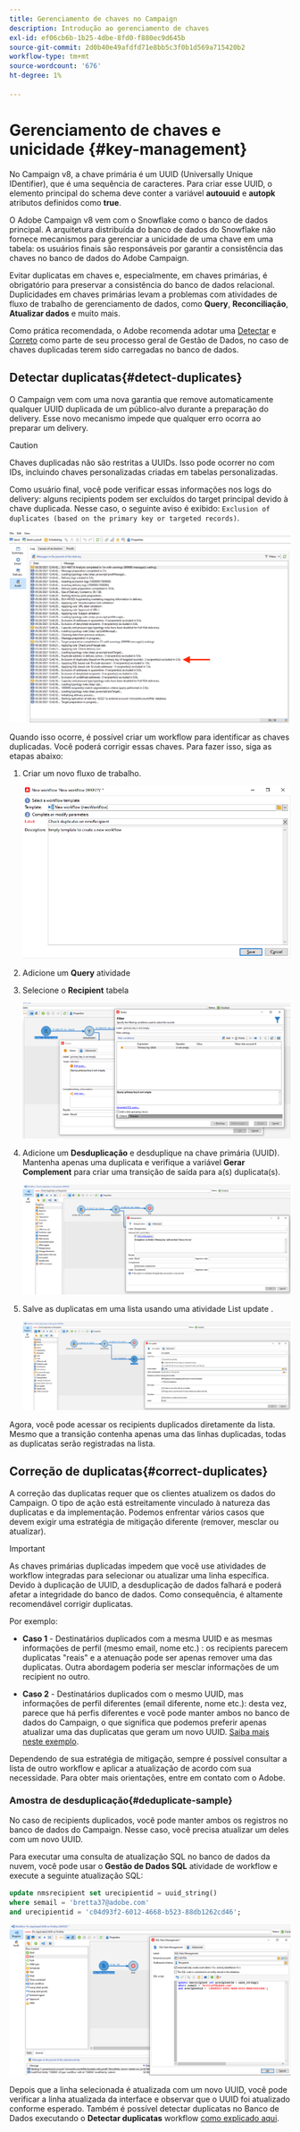 ```yaml
---
title: Gerenciamento de chaves no Campaign
description: Introdução ao gerenciamento de chaves
exl-id: ef06cb6b-1b25-4dbe-8fd0-f880ec9d645b
source-git-commit: 2d0b40e49afdfd71e8bb5c3f0b1d569a715420b2
workflow-type: tm+mt
source-wordcount: '676'
ht-degree: 1%

---
```


# Gerenciamento de chaves e unicidade {#key-management}

No Campaign v8, a chave primária é um UUID (Universally Unique IDentifier), que é uma sequência de caracteres. Para criar esse UUID, o elemento principal do schema deve conter a variável **autouuid** e **autopk** atributos definidos como **true**.

O Adobe Campaign v8 vem com o Snowflake como o banco de dados principal. A arquitetura distribuída do banco de dados do Snowflake não fornece mecanismos para gerenciar a unicidade de uma chave em uma tabela: os usuários finais são responsáveis por garantir a consistência das chaves no banco de dados do Adobe Campaign.

Evitar duplicatas em chaves e, especialmente, em chaves primárias, é obrigatório para preservar a consistência do banco de dados relacional. Duplicidades em chaves primárias levam a problemas com atividades de fluxo de trabalho de gerenciamento de dados, como **Query**, **Reconciliação**, **Atualizar dados** e muito mais.

Como prática recomendada, o Adobe recomenda adotar uma [Detectar](#detect-duplicates) e [Correto](#correct-duplicates) como parte de seu processo geral de Gestão de Dados, no caso de chaves duplicadas terem sido carregadas no banco de dados.

## Detectar duplicatas{#detect-duplicates}

O Campaign vem com uma nova garantia que remove automaticamente qualquer UUID duplicada de um público-alvo durante a preparação do delivery. Esse novo mecanismo impede que qualquer erro ocorra ao preparar um delivery.

>[!CAUTION]
>
>Chaves duplicadas não são restritas a UUIDs. Isso pode ocorrer no com IDs, incluindo chaves personalizadas criadas em tabelas personalizadas.

Como usuário final, você pode verificar essas informações nos logs do delivery: alguns recipients podem ser excluídos do target principal devido à chave duplicada. Nesse caso, o seguinte aviso é exibido: `Exclusion of duplicates (based on the primary key or targeted records)`.

![](assets/delivery-log-duplicates.png)

Quando isso ocorre, é possível criar um workflow para identificar as chaves duplicadas. Você poderá corrigir essas chaves. Para fazer isso, siga as etapas abaixo:

1. Criar um novo fluxo de trabalho.

   ![](assets/new-wf.png)

1. Adicione um **Query** atividade
1. Selecione o **Recipient** tabela

   ![](assets/add-query-on-rcp.png)

1. Adicione um **Desduplicação** e desduplique na chave primária (UUID). Mantenha apenas uma duplicata e verifique a variável  **Gerar Complement** para criar uma transição de saída para a(s) duplicata(s).

   ![](assets/deduplicate.png)

1. Salve as duplicatas em uma lista usando uma atividade List update .

   ![](assets/list-update.png)

Agora, você pode acessar os recipients duplicados diretamente da lista. Mesmo que a transição contenha apenas uma das linhas duplicadas, todas as duplicatas serão registradas na lista.


## Correção de duplicatas{#correct-duplicates}

A correção das duplicatas requer que os clientes atualizem os dados do Campaign. O tipo de ação está estreitamente vinculado à natureza das duplicatas e da implementação. Podemos enfrentar vários casos que devem exigir uma estratégia de mitigação diferente (remover, mesclar ou atualizar).

>[!IMPORTANT]
>
>As chaves primárias duplicadas impedem que você use atividades de workflow integradas para selecionar ou atualizar uma linha específica. Devido à duplicação de UUID, a desduplicação de dados falhará e poderá afetar a integridade do banco de dados. Como consequência, é altamente recomendável corrigir duplicatas.

Por exemplo:

* **Caso 1** - Destinatários duplicados com a mesma UUID e as mesmas informações de perfil (mesmo email, nome etc.) : os recipients parecem duplicatas &quot;reais&quot; e a atenuação pode ser apenas remover uma das duplicatas.
Outra abordagem poderia ser mesclar informações de um recipient no outro.

* **Caso 2** - Destinatários duplicados com o mesmo UUID, mas informações de perfil diferentes (email diferente, nome etc.): desta vez, parece que há perfis diferentes e você pode manter ambos no banco de dados do Campaign, o que significa que podemos preferir apenas atualizar uma das duplicatas que geram um novo UUID. [Saiba mais neste exemplo](#deduplicate-sample).

Dependendo de sua estratégia de mitigação, sempre é possível consultar a lista de outro workflow e aplicar a atualização de acordo com sua necessidade. Para obter mais orientações, entre em contato com o Adobe.

### Amostra de desduplicação{#deduplicate-sample}

No caso de recipients duplicados, você pode manter ambos os registros no banco de dados do Campaign. Nesse caso, você precisa atualizar um deles com um novo UUID.

Para executar uma consulta de atualização SQL no banco de dados da nuvem, você pode usar o **Gestão de Dados SQL** atividade de workflow e execute a seguinte atualização SQL:

```sql
update nmsrecipient set urecipientid = uuid_string()
where semail = 'bretta37@adobe.com'
and urecipientid = 'c04d93f2-6012-4668-b523-88db1262cd46';
```

![](assets/sql-data-management.png)

Depois que a linha selecionada é atualizada com um novo UUID, você pode verificar a linha atualizada da interface e observar que o UUID foi atualizado conforme esperado. Também é possível detectar duplicatas no Banco de Dados executando o **Detectar duplicatas** workflow [como explicado aqui](#detect-duplicates).
